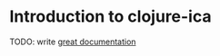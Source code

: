 # Introduction to clojure-ica

TODO: write [great documentation](http://jacobian.org/writing/what-to-write/)
